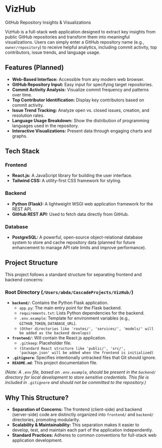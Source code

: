 # VizHub
GitHub Repository Insights & Visualizations

VizHub is a full-stack web application designed to extract key insights from public GitHub repositories and transform them into meaningful visualizations. Users can simply enter a GitHub repository name (e.g., `owner/repository`) to receive helpful analytics, including commit activity, top contributors, issue trends, and language usage.

## Features (Planned)

*   **Web-Based Interface:** Accessible from any modern web browser.
*   **GitHub Repository Input:** Easy input for specifying target repositories.
*   **Commit Activity Analysis:** Visualize commit frequency and patterns over time.
*   **Top Contributor Identification:** Display key contributors based on commit activity.
*   **Issue Trend Tracking:** Analyze open vs. closed issues, creation, and resolution rates.
*   **Language Usage Breakdown:** Show the distribution of programming languages used in the repository.
*   **Interactive Visualizations:** Present data through engaging charts and graphs.

## Tech Stack

### Frontend
*   **React.js:** A JavaScript library for building the user interface.
*   **Tailwind CSS:** A utility-first CSS framework for styling.

### Backend
*   **Python (Flask):** A lightweight WSGI web application framework for the REST API.
*   **GitHub REST API:** Used to fetch data directly from GitHub.

### Database
*   **PostgreSQL:** A powerful, open-source object-relational database system to store and cache repository data (planned for future enhancement to manage API rate limits and improve performance).

## Project Structure

This project follows a standard structure for separating frontend and backend concerns:

### Root Directory (`/Users/abda/CascadeProjects/VizHub/`)
*   **`backend/`**: Contains the Python Flask application.
    *   `app.py`: The main entry point for the Flask backend.
    *   `requirements.txt`: Lists Python dependencies for the backend.
    *   `.env.example`: Template for environment variables (e.g., `GITHUB_TOKEN`, `DATABASE_URL`).
    *   `(Other directories like 'routes/', 'services/', 'models/' will be added as the backend develops)`
*   **`frontend/`**: Will contain the React.js application.
    *   `.gitkeep`: Placeholder file.
    *   `(Standard React structure like 'public/', 'src/', 'package.json' will be added when the frontend is initialized)`
*   **`.gitignore`**: Specifies intentionally untracked files that Git should ignore.
*   **`README.md`**: This project documentation file.

*(Note: A `.env` file, based on `.env.example`, should be present in the `backend/` directory for local development to store sensitive credentials. This file is included in `.gitignore` and should not be committed to the repository.)*

## Why This Structure?

*   **Separation of Concerns:** The frontend (client-side) and backend (server-side) code are distinctly organized into `frontend/` and `backend/` directories, promoting modularity.
*   **Scalability & Maintainability:** This separation makes it easier to develop, test, and maintain each part of the application independently.
*   **Standard Practices:** Adheres to common conventions for full-stack web application development.

